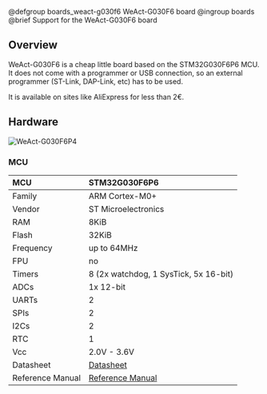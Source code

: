 @defgroup   boards_weact-g030f6 WeAct-G030F6 board
@ingroup    boards
@brief      Support for the WeAct-G030F6 board

## Overview

WeAct-G030F6 is a cheap little board based on the STM32G030F6P6 MCU.
It does not come with a programmer or USB connection, so an external
programmer (ST-Link, DAP-Link, etc) has to be used.

It is available on sites like AliExpress for less than 2€.

## Hardware

![WeAct-G030F6P4](https://github.com/RIOT-OS/RIOT/assets/1301112/d42a25e0-d331-4cae-ba48-1edfa01f35f9)

### MCU
| MCU              | STM32G030F6P6         |
|:---------------- |:--------------------- |
| Family           | ARM Cortex-M0+        |
| Vendor           | ST Microelectronics   |
| RAM              |  8KiB                 |
| Flash            | 32KiB                 |
| Frequency        | up to 64MHz           |
| FPU              | no                    |
| Timers           | 8 (2x watchdog, 1 SysTick, 5x 16-bit) |
| ADCs             | 1x 12-bit             |
| UARTs            | 2                     |
| SPIs             | 2                     |
| I2Cs             | 2                     |
| RTC              | 1                     |
| Vcc              | 2.0V - 3.6V           |
| Datasheet        | [Datasheet](https://www.st.com/resource/en/datasheet/stm32g030f6.pdf) |
| Reference Manual | [Reference Manual](https://www.st.com/resource/en/reference_manual/rm0454-stm32g0x0-advanced-armbased-32bit-mcus-stmicroelectronics.pdf) |
